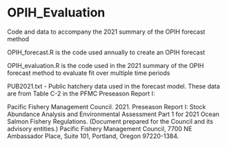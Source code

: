 # OPIH_Evaluation
Code and data to accompany the 2021 summary of the OPIH forecast method

OPIH_forecast.R is the code used annually to create an OPIH forecast

OPIH_evaluation.R is the code used in the 2021 summary of the OPIH forecast method to evaluate fit over multiple time periods

PUB2021.txt - Public hatchery data used in the forecast model. These data are from Table C-2 in the PFMC Preseason Report I:

  Pacific Fishery Management Council. 2021. Preseason Report I: Stock Abundance Analysis and Environmental Assessment Part 1 for 2021 Ocean Salmon Fishery Regulations. (Document prepared for the Council and its advisory entities.) Pacific Fishery Management Council, 7700 NE Ambassador Place, Suite 101, Portland, Oregon 97220-1384.
